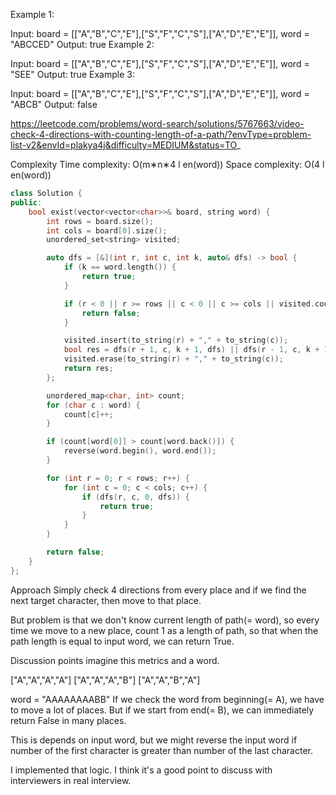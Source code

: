 Example 1:


Input: board = [["A","B","C","E"],["S","F","C","S"],["A","D","E","E"]], word = "ABCCED"
Output: true
Example 2:


Input: board = [["A","B","C","E"],["S","F","C","S"],["A","D","E","E"]], word = "SEE"
Output: true
Example 3:


Input: board = [["A","B","C","E"],["S","F","C","S"],["A","D","E","E"]], word = "ABCB"
Output: false

https://leetcode.com/problems/word-search/solutions/5767663/video-check-4-directions-with-counting-length-of-a-path/?envType=problem-list-v2&envId=plakya4j&difficulty=MEDIUM&status=TO_

Complexity
Time complexity: O(m∗n∗4 
l
 en(word))
Space complexity: O(4 
l
 en(word))


```cpp
class Solution {
public:
    bool exist(vector<vector<char>>& board, string word) {
        int rows = board.size();
        int cols = board[0].size();
        unordered_set<string> visited;

        auto dfs = [&](int r, int c, int k, auto& dfs) -> bool {
            if (k == word.length()) {
                return true;
            }

            if (r < 0 || r >= rows || c < 0 || c >= cols || visited.count(to_string(r) + "," + to_string(c)) || board[r][c] != word[k]) {
                return false;
            }

            visited.insert(to_string(r) + "," + to_string(c));
            bool res = dfs(r + 1, c, k + 1, dfs) || dfs(r - 1, c, k + 1, dfs) || dfs(r, c + 1, k + 1, dfs) || dfs(r, c - 1, k + 1, dfs);
            visited.erase(to_string(r) + "," + to_string(c));
            return res;
        };

        unordered_map<char, int> count;
        for (char c : word) {
            count[c]++;
        }

        if (count[word[0]] > count[word.back()]) {
            reverse(word.begin(), word.end());
        }

        for (int r = 0; r < rows; r++) {
            for (int c = 0; c < cols; c++) {
                if (dfs(r, c, 0, dfs)) {
                    return true;
                }
            }
        }

        return false;        
    }
};
```
Approach
Simply check 4 directions from every place and if we find the next target character, then move to that place.

But problem is that we don't know current length of path(= word), so every time we move to a new place, count 1 as a length of path, so that when the path length is equal to input word, we can return True.

Discussion points
imagine this metrics and a word.

["A","A","A","A"]
["A","A","A","B"]
["A","A","B","A"]

word = "AAAAAAAABB"
If we check the word from beginning(= A), we have to move a lot of places. But if we start from end(= B), we can immediately return False in many places.

This is depends on input word, but we might reverse the input word if number of the first character is greater than number of the last character.

I implemented that logic. I think it's a good point to discuss with interviewers in real interview.
